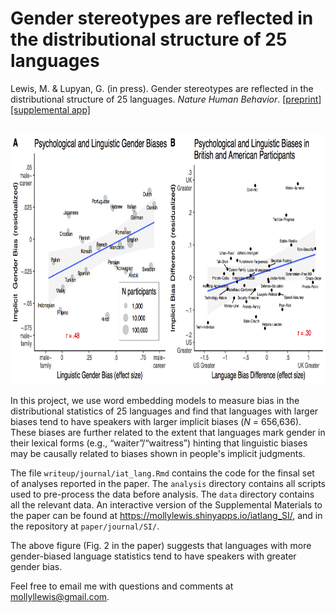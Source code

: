Gender stereotypes are reflected in the distributional structure of 25 languages
===

Lewis, M. & Lupyan, G. (in press). Gender stereotypes are reflected in the distributional structure of 25 languages. _Nature Human Behavior_. [[preprint]](https://psyarxiv.com/7qd3g) [[supplemental app]](https://mollylewis.shinyapps.io/iatlang_SI/)


<br>

<img src="key_fig.png?raw=true" height="400">

In this project, we use word embedding models to measure bias in the distributional statistics of 25 languages and find that languages with larger biases tend to have speakers with larger implicit biases (_N_ = 656,636). These biases are further related to the extent that languages mark gender in their lexical forms (e.g., “waiter”/“waitress”) hinting that linguistic biases may be causally related to biases shown in people's implicit judgments.

The file `writeup/journal/iat_lang.Rmd` contains the code for the finsal set of analyses reported in the paper.  The `analysis` directory contains all scripts used to pre-process the data before analysis. The `data` directory contains all the relevant data.  An interactive version of the Supplemental Materials to the paper can be found at https://mollylewis.shinyapps.io/iatlang_SI/, and in the repository at `paper/journal/SI/`.

The above figure (Fig. 2 in the paper) suggests that languages with more gender-biased language statistics tend to have speakers with greater gender bias.

Feel free to email me with questions and comments at mollyllewis@gmail.com.
